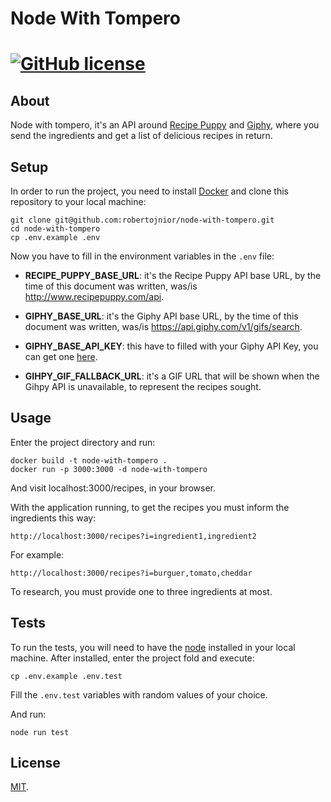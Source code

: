 # Node With Tompero

# [![GitHub license](https://img.shields.io/badge/License-MIT-blue.svg)](https://github.com/robertojnior/node-with-tompero/blob/master/LICENSE)

## About

Node with tompero, it's an API around [Recipe Puppy](http://www.recipepuppy.com/about/api/) and [Giphy](https://developers.giphy.com/docs/), where you send the ingredients and get a list of delicious recipes in return.

## Setup

In order to run the project, you need to install [Docker](https://www.docker.com/) and clone this repository to your local machine:

```shell
git clone git@github.com:robertojnior/node-with-tompero.git
cd node-with-tompero
cp .env.example .env
```

Now you have to fill in the environment variables in the ```.env``` file:

- **RECIPE_PUPPY_BASE_URL**: it's the Recipe Puppy API base URL, by the time of this document was written, was/is http://www.recipepuppy.com/api.

- **GIPHY_BASE_URL**: it's the Giphy API base URL, by the time of this document was written, was/is https://api.giphy.com/v1/gifs/search.

- **GIPHY_BASE_API_KEY**: this have to filled with your Giphy API Key, you can get one [here](https://developers.giphy.com/docs/sdk).

- **GIHPY_GIF_FALLBACK_URL**: it's a GIF URL that will be shown when the Gihpy API is unavailable, to represent the recipes sought.

## Usage

Enter the project directory and run:

```shell
docker build -t node-with-tompero .
docker run -p 3000:3000 -d node-with-tompero
```

And visit localhost:3000/recipes, in your browser.

With the application running, to get the recipes you must inform the ingredients this way:

```shell
http://localhost:3000/recipes?i=ingredient1,ingredient2
```

For example:

```shell
http://localhost:3000/recipes?i=burguer,tomato,cheddar
```

To research, you must provide one to three ingredients at most.

## Tests

To run the tests, you will need to have the [node](https://nodejs.org/en/download/) installed in your local machine. After installed, enter the project fold and execute:

```shell
cp .env.example .env.test
```

Fill the `.env.test` variables with random values of your choice.

And run:

```shell
node run test
```

## License

[MIT](./LICENSE).
